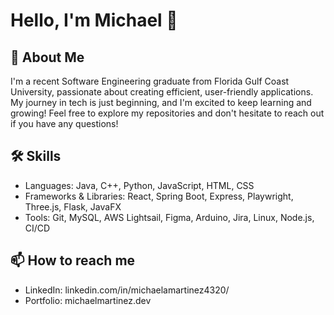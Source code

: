 # Hello, I'm Michael 👋

## 🚀 About Me
I'm a recent Software Engineering graduate from Florida Gulf Coast University, passionate about creating efficient, user-friendly applications. My journey in tech is just beginning, and I'm excited to keep learning and growing!
Feel free to explore my repositories and don't hesitate to reach out if you have any questions!

## 🛠 Skills
- Languages: Java, C++, Python, JavaScript, HTML, CSS
- Frameworks & Libraries: React, Spring Boot, Express, Playwright, Three.js, Flask, JavaFX
- Tools: Git, MySQL, AWS Lightsail, Figma, Arduino, Jira, Linux, Node.js, CI/CD

## 📫 How to reach me
- LinkedIn: linkedin.com/in/michaelamartinez4320/
- Portfolio: michaelmartinez.dev

